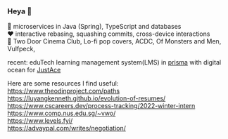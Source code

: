 ### Heya 👋 

💼 microservices in Java (Spring), TypeScript and databases <br />
❤️ interactive rebasing, squashing commits, cross-device interactions <br />
🎵 Two Door Cinema Club, Lo-fi pop covers, ACDC, Of Monsters and Men, Vulfpeck,  <br />

recent: eduTech learning management system(LMS) in [prisma](https://www.prisma.io/docs/concepts) with digital ocean for [JustAce](https://github.com/JustAceApp)

Here are some resources I find useful: <br />
https://www.theodinproject.com/paths <br />
https://luyangkenneth.github.io/evolution-of-resumes/ <br />
https://www.cscareers.dev/process-tracking/2022-winter-intern <br />
https://www.comp.nus.edu.sg/~vwo/ <br />
https://www.levels.fyi/ <br />
https://advaypal.com/writes/negotiation/ 
